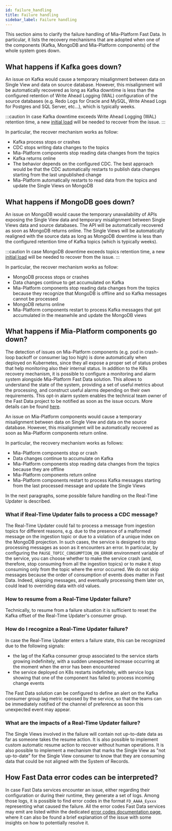 ```yaml
---
id: failure_handling
title: Failure handling
sidebar_label: Failure handling
---
```


This section aims to clarify the failure handling of Mia-Platform Fast Data. In particular, it lists the recovery mechanisms that are adopted when one of the components (Kafka, MongoDB and Mia-Platform components) of the whole system goes down.

## What happens if Kafka goes down?

An issue on Kafka would cause a temporary misalignment between data on Single View and data on source database. However, this misalignment will be automatically recovered as long as Kafka downtime is less than the configured retention of Write Ahead Logging (WAL) configuration of the source databases (e.g.  Redo Logs for Oracle and MySQL, Write Ahead Logs for Postgres and SQL Server, etc...), which is typically weeks.

:::caution
In case Kafka downtime exceeds Write Ahead Logging (WAL) retention time, a new [initial load](/fast_data/data_loading.mdx#initial-load) will be needed to recover from the issue.
:::

In particular, the recover mechanism works as follow:
* Kafka process stops or crashes
* CDC stops writing data changes to the topics
* Mia-Platform components stop reading data changes from the topics
* Kafka returns online
* The behavior depends on the configured CDC. The best approach would be that the CDC automatically restarts to publish data changes starting from the last unpublished change
* Mia-Platform automatically restarts to read data from the topics and update the Single Views on MongoDB

## What happens if MongoDB goes down?

An issue on MongoDB would cause the temporary unavailability of APIs exposing the Single View data and temporary misalignment between Single Views data and source databases.
The API will be automatically recovered as soon as MongoDB returns online. The Single Views will be automatically realigned with the source data as long as MongoDB downtime is less than the configured retention time of Kafka topics (which is typically weeks). 

:::caution
In case MongoDB downtime exceeds topics retention time, a new [initial load](/fast_data/data_loading.mdx#initial-load) will be needed to recover from the issue.
:::

In particular, the recover mechanism works as follow:
* MongoDB process stops or crashes
* Data changes continue to get accumulated on Kafka
* Mia-Platform components stop reading data changes from the topics because they recognize that MongoDB is offline and so Kafka messages cannot be processed
* MongoDB returns online
* Mia-Platform components restart to process Kafka messages that got accumulated in the meanwhile and update the MongoDB views

## What happens if Mia-Platform components go down?

The detection of issues on Mia-Platform components (e.g. pod in crash-loop backoff or consumer lag too high) is done
automatically when deployed on Kubernetes, since they all expose a proper set of status probes that help monitoring also
their internal status. In addition to the K8s recovery mechanism, it is possible to configure a monitoring and alarm
system alongside Mia-Platform Fast Data solution. This allows to understand the state of the system, providing a set of useful metrics about the processing, and construct useful alarms depending on their own requirements. This opt-in alarm system enables the technical team owner of the Fast Data project to be notified as soon as the issue occurs.
More details can be found [here](/fast_data/monitoring/overview.md).

An issue on Mia-Platform components would cause a temporary misalignment between data on Single View and data on the source database. However, this misalignment will be automatically recovered as soon as Mia-Platform components return online.

In particular, the recovery mechanism works as follows:

* Mia-Platform components stop or crash
* Data changes continue to accumulate on Kafka
* Mia-Platform components stop reading data changes from the topics because they are offline
* Mia-Platform components return online
* Mia-Platform components restart to process Kafka messages starting from the last processed message and update the Single Views

In the next paragraphs, some possible failure handling on the Real-Time Updater is described.

### What if Real-Time Updater fails to process a CDC message?

The Real-Time Updater could fail to process a message from ingestion topics for different reasons, e.g. due to the presence of a malformed message on the ingestion topic or due to a violation of a unique index on the MongoDB projection.
In such cases, the service is designed to stop processing messages as soon as it encounters an error. In particular, by configuring the `PAUSE_TOPIC_CONSUMPTION_ON_ERROR` environment variable of the service, you can choose whether to make the service crash (and, therefore, stop consuming from all the ingestion topics) or to make it stop consuming only from the topic where the error occurred.
We do not skip messages because the order of consumption of events does matter in Fast Data. Indeed, skipping messages, and eventually processing them later on, could lead to overriding data with old values.

### How to resume from a Real-Time Updater failure?

Technically, to resume from a failure situation it is sufficient to reset the Kafka offset of the Real-Time Updater's consumer group.

### How do I recognize a Real-Time Updater failure?

In case the Real-Time Updater enters a failure state, this can be recognized due to the following signals:

- the lag of the Kafka consumer group associated to the service starts growing indefinitely, with a sudden unexpected increase occurring at the moment when the error has been encountered
- the service deployed on K8s restarts indefinitely, with service logs showing that one of the component has failed to
process incoming change events

The Fast Data solution can be configured to define an alert on the Kafka consumer group lag metric exposed by the service,
so that the teams can be immediately notified of the channel of preference as soon this unexpected event may appear.

### What are the impacts of a Real-Time Updater failure?

The Single Views involved in the failure will contain not up-to-date data as far as someone takes the resume action.
It is also possible to implement custom automatic resume action to recover without human operations.
It is also possible to implement a mechanism that marks the Single View as "not up-to-date" for the Single View consumer to know that they are consuming data that could be not aligned with the System of Records.

## How Fast Data error codes can be interpreted?

In case Fast Data services encounter an issue, either regarding their configuration or during their runtime,
they generate a set of logs. Among those logs, it is possible to find error codes in the format `FD_AAAA_Eyxxx` representing what caused the failure.
All the error codes Fast Data services may emit are listed within the dedicated [error codes documentation page](/fast_data/troubleshooting/fast_data_error_codes.md),
where it can also be found a brief explanation of the issue with some insights on how to potentially resolve it.
